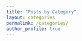 ```yaml
---
title: "Posts by Category"
layout: categories
permalink: /categories/
author_profile: true
---
```

<!-- 블로그에서 퍼온거 https://devinlife.com/howto%20github%20pages/category-tag/ -->